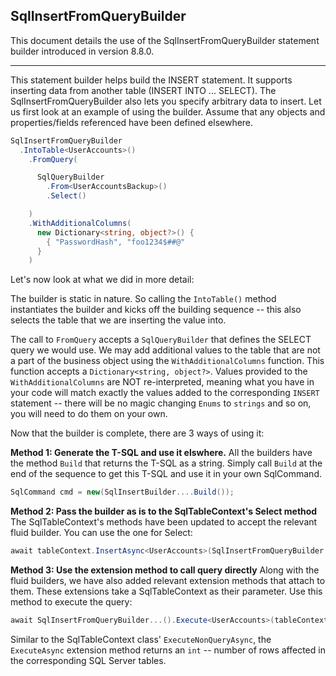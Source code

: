 ## SqlInsertFromQueryBuilder

This document details the use of the SqlInsertFromQueryBuilder statement builder introduced in version 8.8.0.

---
This statement builder helps build the INSERT statement. It supports inserting data from another table (INSERT INTO ... SELECT). The SqlInsertFromQueryBuilder also lets you specify arbitrary data to insert. Let us first look at an example of using the builder. Assume that any objects and properties/fields referenced have been defined elsewhere.

```c#
SqlInsertFromQueryBuilder
  .IntoTable<UserAccounts>()
    .FromQuery(

      SqlQueryBuilder
        .From<UserAccountsBackup>()
        .Select()

    )
    .WithAdditionalColumns(
      new Dictionary<string, object?>() {
        { "PasswordHash", "foo1234$##@"
      }
    )
```

Let's now look at what we did in more detail:

The builder is static in nature. So calling the `IntoTable()` method instantiates the builder and kicks off the building sequence -- this also selects the table that we are inserting the value into. 

The call to `FromQuery` accepts a `SqlQueryBuilder` that defines the SELECT query we would use. We may add additional values to the table that are not a part of the business object using the `WithAdditionalColumns` function. This function accepts a `Dictionary<string, object?>`. Values provided to the `WithAdditionalColumns` are NOT re-interpreted, meaning what you have in your code will match exactly the values added to the corresponding `INSERT` statement -- there will be no magic changing `Enums` to `strings` and so on, you will need to do them on your own.

Now that the builder is complete, there are 3 ways of using it:

**Method 1: Generate the T-SQL and use it elswhere.**
All the builders have the method `Build` that returns the T-SQL as a string. Simply call `Build` at the end of the sequence to get this T-SQL and use it in your own SqlCommand.

```c#
SqlCommand cmd = new(SqlInsertBuilder....Build());
```

**Method 2: Pass the builder as is to the SqlTableContext's Select method**
The SqlTableContext's methods have been updated to accept the relevant fluid builder. You can use the one for Select:

```c#
await tableContext.InsertAsync<UserAccounts>(SqlInsertFromQueryBuilder...());
```

**Method 3: Use the extension method to call query directly**
Along with the fluid builders, we have also added relevant extension methods that attach to them. These extensions take a SqlTableContext as their parameter. Use this method to execute the query:

```c#
await SqlInsertFromQueryBuilder...().Execute<UserAccounts>(tableContext);
```

Similar to the SqlTableContext class' `ExecuteNonQueryAsync`, the `ExecuteAsync` extension method returns an `int` -- number of rows affected in the corresponding SQL Server tables.

